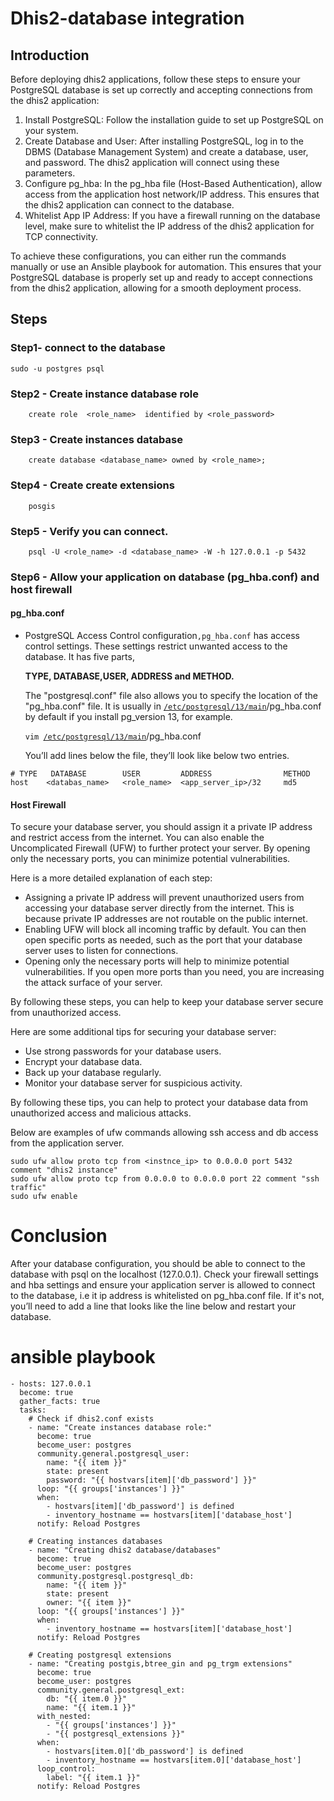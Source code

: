 # Dhis2-database integration 

## Introduction
Before deploying dhis2 applications, follow these steps to ensure your
PostgreSQL database is set up correctly and accepting connections from the
dhis2 application:
1. Install PostgreSQL: Follow the installation guide to set up PostgreSQL on
   your system.
2. Create Database and User: After installing PostgreSQL, log in to the DBMS
   (Database Management System) and create a database, user, and password. The
   dhis2 application will connect using these parameters.
3. Configure pg_hba: In the pg_hba file (Host-Based Authentication), allow
   access from the application host network/IP address. This ensures that the
   dhis2 application can connect to the database.
4. Whitelist App IP Address: If you have a firewall running on the database
   level, make sure to whitelist the IP address of the dhis2 application for
   TCP connectivity.

To achieve these configurations, you can either run the commands manually or
use an Ansible playbook for automation. This ensures that your PostgreSQL
database is properly set up and ready to accept connections from the dhis2
application, allowing for a smooth deployment process.

## Steps

### Step1- connect to the database

`sudo -u postgres psql` 

### Step2 - Create instance database role

```
    create role  <role_name>  identified by <role_password>
```

### Step3 - Create instances database

```
    create database <database_name> owned by <role_name>;
```

### Step4 - Create create  extensions

```
    posgis 
```

### Step5 - Verify you can connect. 

```
	psql -U <role_name> -d <database_name> -W -h 127.0.0.1 -p 5432 
```

### Step6 - Allow your application on database (pg_hba.conf)  and  host firewall  

#### pg_hba.conf 

* PostgreSQL Access Control configuration`,pg_hba.conf`  has access control settings. These settings restrict  unwanted access to the database. It has five parts, 

    **TYPE, DATABASE,USER, ADDRESS **and** METHOD.**

    The "postgresql.conf" file also allows you to specify the location of the "pg_hba.conf" file. It is usually in <code>[/etc/postgresql/13/main](https://github.com/dhis2/dhis2-server-tools/blob/main/deploy/roles/postgres/files/dhispg.conf)</code>/pg_hba.conf by default if you install pg_version 13, for example. 

    <code>vim [/etc/postgresql/13/main](https://github.com/dhis2/dhis2-server-tools/blob/main/deploy/roles/postgres/files/dhispg.conf)</code>/pg_hba.conf 

    You’ll add lines below the file, they’ll look like below two entries. 

```
# TYPE   DATABASE        USER         ADDRESS                METHOD
host    <databas_name>   <role_name>  <app_server_ip>/32     md5
```

#### Host Firewall 
To secure your database server, you should assign it a private IP address and
restrict access from the internet. You can also enable the Uncomplicated
Firewall (UFW) to further protect your server. By opening only the necessary
ports, you can minimize potential vulnerabilities.

Here is a more detailed explanation of each step:

* Assigning a private IP address will prevent unauthorized users from accessing
  your database server directly from the internet. This is because private IP
  addresses are not routable on the public internet.
* Enabling UFW will block all incoming traffic by default. You can then open
  specific ports as needed, such as the port that your database server uses to
  listen for connections.
* Opening only the necessary ports will help to minimize potential
  vulnerabilities. If you open more ports than you need, you are increasing the
  attack surface of your server.

By following these steps, you can help to keep your database server secure from
unauthorized access.

Here are some additional tips for securing your database server:

* Use strong passwords for your database users.
* Encrypt your database data.
* Back up your database regularly.
* Monitor your database server for suspicious activity.

By following these tips, you can help to protect your database data from
unauthorized access and malicious attacks.

Below are examples of ufw commands allowing ssh access and db access from the
application server. 

```
sudo ufw allow proto tcp from <instnce_ip> to 0.0.0.0 port 5432 comment "dhis2 instance" 
sudo ufw allow proto tcp from 0.0.0.0 to 0.0.0.0 port 22 comment "ssh traffic"
sudo ufw enable
```

# Conclusion

After your database configuration, you should be able to connect to the
database with psql on the localhost (127.0.0.1). Check your firewall settings
and hba settings and ensure your application server is allowed to connect to
the database, i.e it ip address is whitelisted on pg_hba.conf file. If it's
not, you’ll need to add a line that looks like the line below and restart your
database. 

# ansible playbook
```
- hosts: 127.0.0.1 
  become: true
  gather_facts: true
  tasks:
    # Check if dhis2.conf exists
    - name: "Create instances database role:"
      become: true
      become_user: postgres
      community.general.postgresql_user:
        name: "{{ item }}"
        state: present
        password: "{{ hostvars[item]['db_password'] }}"
      loop: "{{ groups['instances'] }}"
      when:
        - hostvars[item]['db_password'] is defined
        - inventory_hostname == hostvars[item]['database_host']
      notify: Reload Postgres
    
    # Creating instances databases
    - name: "Creating dhis2 database/databases"
      become: true
      become_user: postgres
      community.postgresql.postgresql_db:
        name: "{{ item }}"
        state: present
        owner: "{{ item }}"
      loop: "{{ groups['instances'] }}"
      when:
        - inventory_hostname == hostvars[item]['database_host']
      notify: Reload Postgres
    
    # Creating postgresql extensions
    - name: "Creating postgis,btree_gin and pg_trgm extensions"
      become: true
      become_user: postgres
      community.general.postgresql_ext:
        db: "{{ item.0 }}"
        name: "{{ item.1 }}"
      with_nested:
        - "{{ groups['instances'] }}"
        - "{{ postgresql_extensions }}"
      when:
        - hostvars[item.0]['db_password'] is defined
        - inventory_hostname == hostvars[item.0]['database_host']
      loop_control:
        label: "{{ item.1 }}"
      notify: Reload Postgres
```
